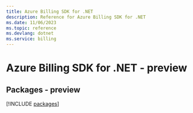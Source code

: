 ```yaml
---
title: Azure Billing SDK for .NET
description: Reference for Azure Billing SDK for .NET
ms.date: 11/06/2023
ms.topic: reference
ms.devlang: dotnet
ms.service: billing
---
```

# Azure Billing SDK for .NET - preview
## Packages - preview
[!INCLUDE [packages](billing-index.md)]